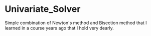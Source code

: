 # Univariate_Solver
Simple combination of Newton's method and Bisection method that I learned in a course years ago that I hold very dearly.

